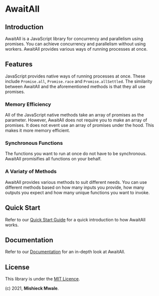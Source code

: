 # AwaitAll

## Introduction

AwaitAll is a JavaScript library for concurrency and parallelism using promises. You can achieve concurrency and parallelism without using workers. AwaitAll provides various ways of running processes at once.

## Features

JavaScript provides native ways of running processes at once. These include `Promise.all`, `Promise.race` and `Promise.allSettled`. The similarity between AwaitAll and the aforementioned methods is that they all use promises.

### Memory Efficiency

All of the JavaScript native methods take an array of promises as the parameter. However, AwaitAll does not require you to make an array of promises. It does not event use an array of promises under the hood. This makes it more memory efficient.

### Synchronous Functions

The functions you want to run at once do not have to be synchronous. AwaitAll promisifies all functions on your behalf.

### A Variaty of Methods

AwaitAll provides various methods to suit different needs. You can use different methods based on how many inputs you provide, how many outputs you expect and how many unique functions you want to invoke.

## Quick Start

Refer to our [Quick Start Guide](./docs/quick-start.md) for a quick introduction to how AwaitAll works.

## Documentation

Refer to our [Documentation](./docs/home.md) for an in-depth look at AwaitAll.

## License

This library is under the [MIT Licence](https://).

(c) 2021, __Mishieck Mwale__.
